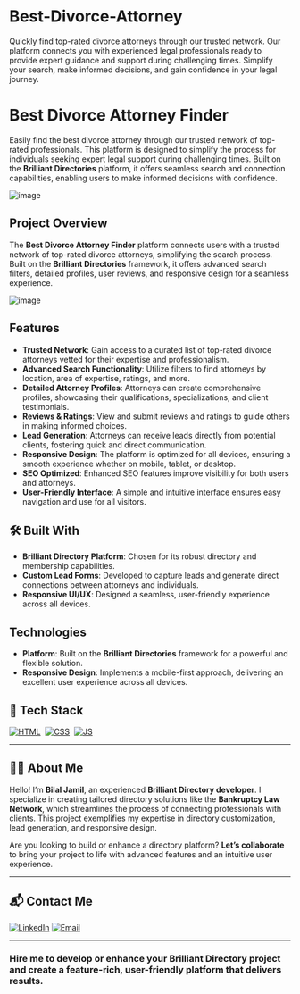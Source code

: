 # Best-Divorce-Attorney
Quickly find top-rated divorce attorneys through our trusted network. Our platform connects you with experienced legal professionals ready to provide expert guidance and support during challenging times. Simplify your search, make informed decisions, and gain confidence in your legal journey.
# Best Divorce Attorney Finder

Easily find the best divorce attorney through our trusted network of top-rated professionals. This platform is designed to simplify the process for individuals seeking expert legal support during challenging times. Built on the **Brilliant Directories** platform, it offers seamless search and connection capabilities, enabling users to make informed decisions with confidence.

![image](https://github.com/user-attachments/assets/94524abc-76b1-42b9-bc85-0d9252687a2c)

## Project Overview

The **Best Divorce Attorney Finder** platform connects users with a trusted network of top-rated divorce attorneys, simplifying the search process. Built on the **Brilliant Directories** framework, it offers advanced search filters, detailed profiles, user reviews, and responsive design for a seamless experience.

![image](https://github.com/user-attachments/assets/0b123653-4970-4600-ac9a-ab01a9a65b94)

## Features

- **Trusted Network**: Gain access to a curated list of top-rated divorce attorneys vetted for their expertise and professionalism.
- **Advanced Search Functionality**: Utilize filters to find attorneys by location, area of expertise, ratings, and more.
- **Detailed Attorney Profiles**: Attorneys can create comprehensive profiles, showcasing their qualifications, specializations, and client testimonials.
- **Reviews & Ratings**: View and submit reviews and ratings to guide others in making informed choices.
- **Lead Generation**: Attorneys can receive leads directly from potential clients, fostering quick and direct communication.
- **Responsive Design**: The platform is optimized for all devices, ensuring a smooth experience whether on mobile, tablet, or desktop.
- **SEO Optimized**: Enhanced SEO features improve visibility for both users and attorneys.
- **User-Friendly Interface**: A simple and intuitive interface ensures easy navigation and use for all visitors.


## 🛠️ Built With

- **Brilliant Directory Platform**: Chosen for its robust directory and membership capabilities.
- **Custom Lead Forms**: Developed to capture leads and generate direct connections between attorneys and individuals.
- **Responsive UI/UX**: Designed a seamless, user-friendly experience across all devices.

## Technologies

- **Platform**: Built on the **Brilliant Directories** framework for a powerful and flexible solution.
- **Responsive Design**: Implements a mobile-first approach, delivering an excellent user experience across all devices.

## 📌 Tech Stack
[![HTML](https://img.shields.io/badge/html5%20-%23E34F26.svg?&style=for-the-badge&logo=html5&logoColor=white)](https://github.com/yourusername/Baby-Support-Services/search?l=html)&nbsp;
[![CSS](https://img.shields.io/badge/css3%20-%231572B6.svg?&style=for-the-badge&logo=css3&logoColor=white)](https://github.com/yourusername/Baby-Support-Services/search?l=css)&nbsp;
[![JS](https://img.shields.io/badge/javascript%20-%23323330.svg?&style=for-the-badge&logo=javascript&logoColor=%23F7DF1E)](https://github.com/yourusername/Baby-Support-Services/search?l=javascript)

---

## 👨‍💻 About Me

Hello! I’m **Bilal Jamil**, an experienced **Brilliant Directory developer**. I specialize in creating tailored directory solutions like the **Bankruptcy Law Network**, which streamlines the process of connecting professionals with clients. This project exemplifies my expertise in directory customization, lead generation, and responsive design.

Are you looking to build or enhance a directory platform? **Let’s collaborate** to bring your project to life with advanced features and an intuitive user experience.

---

## 📬 Contact Me

[![LinkedIn](https://img.shields.io/badge/LinkedIn-Connect-blue?style=for-the-badge&logo=linkedin)](http://www.linkedin.com/in/dev-bilal)
[![Email](https://img.shields.io/badge/Email-Contact%20Me-orange?style=for-the-badge&logo=gmail)](mailto:info.devbilal@gmail.com)

---

### **Hire me to develop or enhance your Brilliant Directory project and create a feature-rich, user-friendly platform that delivers results.**
